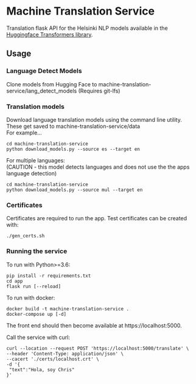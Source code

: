 # Machine Translation Service
Translation flask API for the Helsinki NLP models available in the [Huggingface Transformers library](https://huggingface.co/Helsinki-NLP). 

## Usage
### Language Detect Models  
Clone models from Hugging Face to machine-translation-service/lang_detect_models (Requires git-lfs)  

### Translation models  
Download language translation models using the command line utility.  
These get saved to machine-translation-service/data  
For example...

```
cd machine-translation-service
python download_models.py --source es --target en
```
For multiple languages:  
(CAUTION - this model detects languages and does not use the the apps language detection)
```
cd machine-translation-service
python download_models.py --source mul --target en
```
### Certificates
Certificates are required to run the app. Test certificates can be created with:
```
./gen_certs.sh
```
### Running the service
To run with Python>=3.6:

```
pip install -r requirements.txt
cd app
flask run [--reload]
```

To run with docker:

```
docker build -t machine-translation-service .
docker-compose up [-d]
```

The front end should then become available at https://localhost:5000.

Call the service with curl:
```
curl --location --request POST 'https://localhost:5000/translate' \
--header 'Content-Type: application/json' \
--cacert './certs/localhost.crt' \
-d '{
 "text":"Hola, soy Chris"
}'
```